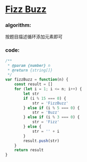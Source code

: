 # [Fizz Buzz](https://leetcode-cn.com/leetbook/read/top-interview-questions-easy/xngt85/)

### algorithm:
按题目描述循环添加元素即可

### code:
```javascript
/**
 * @param {number} n
 * @return {string[]}
 */
var fizzBuzz = function(n) {
    const result = []
    for (let i = 1; i <= n; i++) {
        let str
        if (i % 15 === 0) {
            str = 'FizzBuzz'
        } else if (i % 5 === 0) {
            str = 'Buzz'
        } else if (i % 3 === 0) {
            str = 'Fizz'
        } else {
            str = '' + i
        }
        result.push(str)
    }
    return result
}
```
